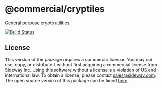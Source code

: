 # @commercial/cryptiles

General purpose crypto utilities

[![Build Status](https://travis-ci.org/hapijs/cryptiles.svg?branch=v3-commercial)](https://travis-ci.org/hapijs/cryptiles)

## License

This version of the package requires a commercial license. You may not use, copy, or distribute it without first acquiring a commercial license from Sideway Inc. Using this software without a license is a violation of US and international law. To obtain a license, please contact [sales@sideway.com](mailto:sales@sideway.com). The open source version of this package can be found [here](https://github.com/hapijs/cryptiles).
